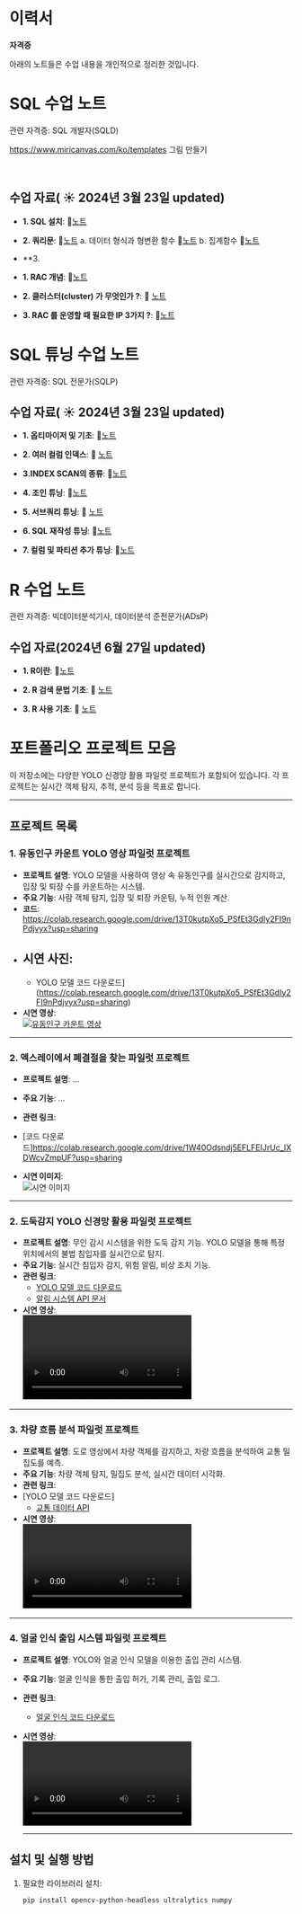 # 이력서
**자격증**

아래의 노트들은 수업 내용을 개인적으로 정리한 것입니다.

# SQL 수업 노트

관련 자격증: SQL 개발자(SQLD)

https://www.miricanvas.com/ko/templates 그림 만들기 

&nbsp;

## 수업 자료( ☀️ 2024년 3월 23일 updated)

- **1. SQL 설치**: 📄[노트](https://www.notion.so/1ad8860fd9414a74a6b5f3db25684c46?pvs=4)
- **2. 쿼리문**: 📄[노트](https://www.notion.so/QUERY-da347a2ba85341fcaf7baa4a99493ac2?pvs=4)
      a. 데이터 형식과 형변환 함수 📄[노트](https://www.notion.so/0fabe2c7bb9b4df1b43955ea966fc61b?pvs=4)
      b. 집계함수 📄[노트](https://www.notion.so/497e880da2f3440eaed3708f87ef3882?pvs=4)
- **3. 


- **1. RAC 개념**:  📄[노트](https://github.com/oracleyu01/rac_class/blob/main/rac%EA%B0%9C%EB%85%90.md)
  &nbsp;
  
- **2. 클러스터(cluster) 가 무엇인가 ?**: 📄 [노트](https://www.notion.so/QUERY-da347a2ba85341fcaf7baa4a99493ac2?pvs=4)
  
- **3. RAC 를 운영할 때 필요한 IP 3가지 ?**: 📄[노트](https://github.com/oracleyu01/rac_class/blob/main/RAC%ED%95%B5%EC%8B%AC3.%20RAC%20%EB%A5%BC%20%EC%9A%B4%EC%98%81%ED%95%A0%20%EB%95%8C%20%ED%95%84%EC%9A%94%ED%95%9C%20IP%203%EA%B0%80%EC%A7%80.md)







# SQL 튜닝 수업 노트

관련 자격증: SQL 전문가(SQLP)

## 수업 자료( ☀️ 2024년 3월 23일 updated)



- **1. 옵티마이저 및 기초**:  📄[노트](https://www.notion.so/bbc5f2e84be44dd1a82627931a2ce6a0?pvs=4)
  &nbsp;
  
- **2. 여러 컬럼 인덱스**: 📄 [노트](https://www.notion.so/QUERY-da347a2ba85341fcaf7baa4a99493ac2?pvs=4)
  
- **3.INDEX SCAN의 종류**: 📄[노트](https://www.notion.so/index-scan-770c14c6a9f449329881c866ba71eb00?pvs=4)

- **4. 조인 튜닝**:  📄[노트](https://www.notion.so/6eda3cf2c6ca4ba4839e3933cc9bc2be?pvs=4)
  
- **5. 서브쿼리 튜닝**: 📄 [노트](https://www.notion.so/35bd40778a844139ae911e9df00ac3fe?pvs=4)
  
- **6. SQL 재작성 튜닝**: 📄[노트](https://www.notion.so/SQL-8bba6dc942e44e4598fb9d183fe62249?pvs=4)
  
- **7. 컬럼 및 파티션 추가 튜닝**: 📄[노트](https://www.notion.so/51bafe32039e45209ece674da43d87e7?pvs=4)





# R 수업 노트

관련 자격증: 빅데이터분석기사, 데이터분석 준전문가(ADsP)

## 수업 자료(2024년 6월 27일 updated)



- **1. R이란**:  📄[노트](https://www.notion.so/R-7bd00e4944224b71895dfefcc34fa70a?pvs=4)
  
- **2. R 검색 문법 기초**: 📄 [노트](https://www.notion.so/R-8388aec5699644d4999539a32f9acc62?pvs=4)

- **3. R 사용 기초**: 📄 [노트](https://www.notion.so/R-6da2269874e74a11ba5a6ac77d96a7a1?pvs=4)


# 포트폴리오 프로젝트 모음

이 저장소에는 다양한 YOLO 신경망 활용 파일럿 프로젝트가 포함되어 있습니다. 각 프로젝트는 실시간 객체 탐지, 추적, 분석 등을 목표로 합니다.

---

## 프로젝트 목록

### 1. 유동인구 카운트 YOLO 영상 파일럿 프로젝트
- **프로젝트 설명**: YOLO 모델을 사용하여 영상 속 유동인구를 실시간으로 감지하고, 입장 및 퇴장 수를 카운트하는 시스템.
- **주요 기능**: 사람 객체 탐지, 입장 및 퇴장 카운팅, 누적 인원 계산.
- **코드**: https://colab.research.google.com/drive/13T0kutpXo5_PSfEt3GdIy2FI9nPdjvyx?usp=sharing
- **시연 사진**:  
  -
  - YOLO 모델 코드 다운로드](https://colab.research.google.com/drive/13T0kutpXo5_PSfEt3GdIy2FI9nPdjvyx?usp=sharing)
- **시연 영상**:  
[![유동인구 카운트 영상](https://github.com/oracleyu01/pilot/blob/main/sjk.jpg)](https://github.com/oracleyu01/pilot/blob/main/sjk_with_counts_vrew_exported.mp4)

---

### 2. 엑스레이에서 폐결절을 찾는 파일럿 프로젝트
- **프로젝트 설명**: ...
- **주요 기능**: ...
- **관련 링크**:
- [코드 다운로드]https://colab.research.google.com/drive/1W40Odsndj5EFLFEIJrUc_lXDWcvZmpUF?usp=sharing

- **시연 이미지**:  
  ![시연 이미지](https://github.com/hippocampotamus/Data-hippocampus/blob/main/51506a6e62d1b8f2bcc7f9a849c8055e6a71c1fe.png)

---

### 2. 도둑감지 YOLO 신경망 활용 파일럿 프로젝트
- **프로젝트 설명**: 무인 감시 시스템을 위한 도둑 감지 기능. YOLO 모델을 통해 특정 위치에서의 불법 침입자를 실시간으로 탐지.
- **주요 기능**: 실시간 침입자 감지, 위험 알림, 비상 조치 기능.
- **관련 링크**:
  - [YOLO 모델 코드 다운로드](https://github.com/ultralytics/yolov5)
  - [알림 시스템 API 문서](https://your-api-link.com/)
- **시연 영상**:  
  ![도둑 감지 영상](https://user-images.githubusercontent.com/yourusername/your-video-file2.mp4)

---

### 3. 차량 흐름 분석 파일럿 프로젝트
- **프로젝트 설명**: 도로 영상에서 차량 객체를 감지하고, 차량 흐름을 분석하여 교통 밀집도를 예측.
- **주요 기능**: 차량 객체 탐지, 밀집도 분석, 실시간 데이터 시각화.
- **관련 링크**:
- [YOLO 모델 코드 다운로드]
  - [교통 데이터 API](https://traffic-api.com/)
- **시연 영상**:  
  ![차량 흐름 분석 영상](https://user-images.githubusercontent.com/yourusername/your-video-file3.mp4)

---

### 4. 얼굴 인식 출입 시스템 파일럿 프로젝트
- **프로젝트 설명**: YOLO와 얼굴 인식 모델을 이용한 출입 관리 시스템.
- **주요 기능**: 얼굴 인식을 통한 출입 허가, 기록 관리, 출입 로그.
- **관련 링크**:
  - [얼굴 인식 코드 다운로드](https://facerecognition-model.com/)
- **시연 영상**:  
  ![얼굴 인식 시스템 영상](https://user-images.githubusercontent.com/yourusername/your-video-file4.mp4)

  ---


## 설치 및 실행 방법

1. 필요한 라이브러리 설치:
   ```bash
   pip install opencv-python-headless ultralytics numpy

